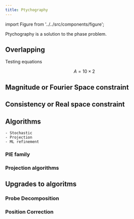 ```yaml
---
title: Ptychography
---
```


import Figure from '../../src/components/figure';

Ptychography is a solution to the phase problem.

## Overlapping

Testing equations

$$
A = 10 \times 2
$$

## Magnitude or Fourier Space constraint

## Consistency or Real space constraint

## Algorithms

    - Stochastic
    - Projection
    - ML refinement

### PIE family

### Projection algorithms

## Upgrades to algoritms

### Probe Decomposition

### Position Correction